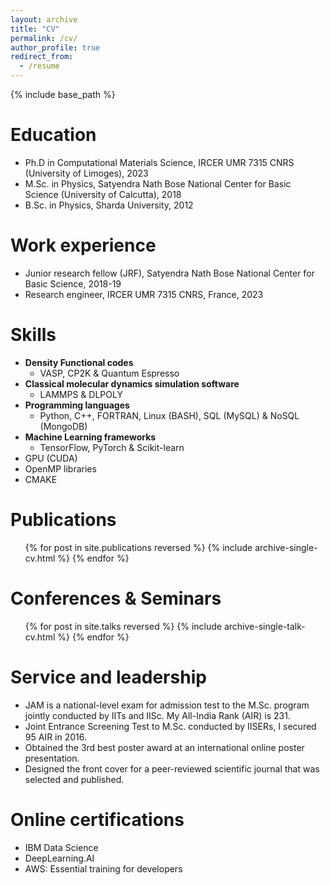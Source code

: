 ```yaml
---
layout: archive
title: "CV"
permalink: /cv/
author_profile: true
redirect_from:
  - /resume
---
```


{% include base_path %}

Education
======
* Ph.D in Computational Materials Science, IRCER UMR 7315 CNRS (University of Limoges), 2023
* M.Sc. in Physics, Satyendra Nath Bose National Center for Basic Science (University of Calcutta), 2018
* B.Sc. in Physics, Sharda University, 2012

Work experience
======
* Junior research fellow (JRF), Satyendra Nath Bose National Center for Basic Science, 2018-19
* Research engineer, IRCER UMR 7315 CNRS, France, 2023

Skills
======
* **Density Functional codes**
    - VASP, CP2K & Quantum Espresso
* **Classical molecular dynamics simulation software**
    - LAMMPS & DLPOLY
* **Programming languages**
    - Python, C++, FORTRAN, Linux (BASH), SQL (MySQL) & NoSQL (MongoDB)
* **Machine Learning frameworks**
    - TensorFlow, PyTorch & Scikit-learn
* GPU (CUDA)
* OpenMP libraries
* CMAKE

Publications
======
  <ul>{% for post in site.publications reversed %}
    {% include archive-single-cv.html %}
  {% endfor %}</ul>
  
Conferences & Seminars
======
  <ul>{% for post in site.talks reversed %}
    {% include archive-single-talk-cv.html  %}
  {% endfor %}</ul>
  
<!---
 Teaching
# ======
#  <ul>{% for post in site.teaching reversed %}
#    {% include archive-single-cv.html %}
#  {% endfor %}</ul>
--->

Service and leadership
======
* JAM is a national-level exam for admission test to the M.Sc. program jointly conducted by IITs and IISc. My All-India Rank (AIR) is 231.
* Joint Entrance Screening Test to M.Sc. conducted by IISERs, I secured 95 AIR in 2016.
* Obtained the 3rd best poster award at an international online poster presentation.
* Designed the front cover for a peer-reviewed scientific journal that was selected and published.

  
Online certifications
======
* IBM Data Science
* DeepLearning.AI
* AWS: Essential training for developers
